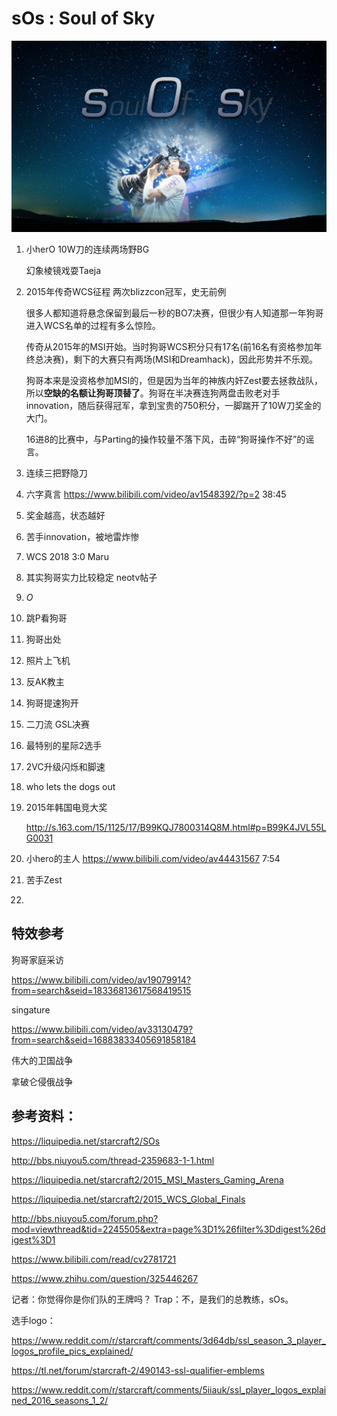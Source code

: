 # sOs : Soul of Sky

![sos2](assets/sos2.jpg)

1. 小herO 10W刀的连续两场野BG

   幻象棱镜戏耍Taeja

2. 2015年传奇WCS征程 两次blizzcon冠军，史无前例

   很多人都知道将悬念保留到最后一秒的BO7决赛，但很少有人知道那一年狗哥进入WCS名单的过程有多么惊险。

   传奇从2015年的MSI开始。当时狗哥WCS积分只有17名(前16名有资格参加年终总决赛)，剩下的大赛只有两场(MSI和Dreamhack)，因此形势并不乐观。

   狗哥本来是没资格参加MSI的，但是因为当年的神族内奸Zest要去拯救战队，所以**空缺的名额让狗哥顶替了**。狗哥在半决赛连狗两盘击败老对手innovation，随后获得冠军，拿到宝贵的750积分，一脚踹开了10W刀奖金的大门。

   16进8的比赛中，与Parting的操作较量不落下风，击碎“狗哥操作不好”的谣言。

3. 连续三把野隐刀

4. 六字真言 https://www.bilibili.com/video/av1548392/?p=2 38:45

5. 奖金越高，状态越好

6. 苦手innovation，被地雷炸惨

7. WCS 2018 3:0 Maru

8. 其实狗哥实力比较稳定 neotv帖子

9. $O$

10. 跳P看狗哥

11. 狗哥出处

12. 照片上飞机

13. 反AK教主

14. 狗哥提速狗开

15. 二刀流 GSL决赛

16. 最特别的星际2选手

17. 2VC升级闪烁和脚速

18. who lets the dogs out

19. 2015年韩国电竞大奖

    http://s.163.com/15/1125/17/B99KQJ7800314Q8M.html#p=B99K4JVL55LG0031

20. 小hero的主人 https://www.bilibili.com/video/av44431567  7:54

21. 苦手Zest

22. 



## 特效参考

狗哥家庭采访 

https://www.bilibili.com/video/av19079914?from=search&seid=18336813617568419515

singature 

https://www.bilibili.com/video/av33130479?from=search&seid=16883833405691858184

伟大的卫国战争

拿破仑侵俄战争



## 参考资料：

https://liquipedia.net/starcraft2/SOs

http://bbs.niuyou5.com/thread-2359683-1-1.html

https://liquipedia.net/starcraft2/2015_MSI_Masters_Gaming_Arena

https://liquipedia.net/starcraft2/2015_WCS_Global_Finals

http://bbs.niuyou5.com/forum.php?mod=viewthread&tid=2245505&extra=page%3D1%26filter%3Ddigest%26digest%3D1

https://www.bilibili.com/read/cv2781721



https://www.zhihu.com/question/325446267

记者：你觉得你是你们队的王牌吗？  Trap：不，是我们的总教练，sOs。



选手logo：

https://www.reddit.com/r/starcraft/comments/3d64db/ssl_season_3_player_logos_profile_pics_explained/

https://tl.net/forum/starcraft-2/490143-ssl-qualifier-emblems

 https://www.reddit.com/r/starcraft/comments/5iiauk/ssl_player_logos_explained_2016_seasons_1_2/  